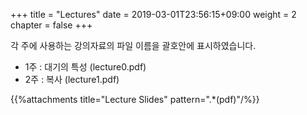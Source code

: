 +++
title = "Lectures"
date = 2019-03-01T23:56:15+09:00
weight = 2
chapter = false
+++

각 주에 사용하는 강의자료의 파일 이름을 괄호안에 표시하였습니다.

+ 1주 : 대기의 특성 (lecture0.pdf)
+ 2주 : 복사 (lecture1.pdf)

{{%attachments title="Lecture Slides" pattern=".*(pdf)"/%}}
